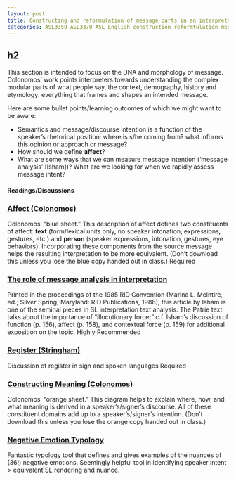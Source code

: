 ```yaml
---
layout: post
title: Constructing and reformulation of message parts in an interpretation
categories: ASL3350 ASL3370 ASL English construction reformtulation message interpretation
---
```


## h2

<p class="lead">This section is intended to focus on the DNA and morphology of message. Colonomos’ work points interpreters towards understanding the complex modular parts of what people say, the context, demography, history and etymology: everything that frames and shapes an intended message.</p>

Here are some bullet points/learning outcomes of which we might want to be aware:
* Semantics and message/discourse intention is a function of the speaker’s rhetorical position: where is s/he coming from? what informs this opinion or approach or message?
* How should we define **affect**?
* What are some ways that we can measure message intention (‘message analysis’ [Isham])? What are we looking for when we rapidly assess message intent?

#### Readings/Discussions

### [Affect (Colonomos)](http://)
Colonomos’ “blue sheet.” This description of affect defines two constituents of affect: **text** (form/lexical units only, no speaker intonation, expressions, gestures, etc.) and **person** (speaker expressions, intonation, gestures, eye behaviors). Incorporating these components from the source message helps the resulting interpretation to be more equivalent. (Don’t download this unless you lose the blue copy handed out in class.) <span class="c-badge c-badge-pill c-badge-danger">Required</span>

### [The role of message analysis in interpretation](http://)
Printed in the proceedings of the 1985 RID Convention (Marina L. McIntire, ed.; Silver Spring, Maryland: RID Publications, 1986), this article by Isham is one of the seminal pieces in SL interpretation text analysis. The Patrie text talks about the importance of “illocutionary force;” c.f. Isham’s discussion of function (p. 156), affect (p. 158), and contextual force (p. 159) for additional exposition on the topic. <span class="c-badge c-badge-pill c-badge-success">Highly Recommended</span>

### [Register (Stringham)](http://)
Discussion of register in sign and spoken languages <span class="c-badge c-badge-pill c-badge-danger">Required</span>

### [Constructing Meaning (Colonomos)](http://)
Colonomos’ “orange sheet.” This diagram helps to explain where, how, and what meaning is derived in a speaker’s/signer’s discourse. All of these constituent domains add up to a speaker’s/signer’s intention. (Don’t download this unless you lose the orange copy handed out in class.)

### [Negative Emotion Typology](http://emotiontypology.com)
Fantastic typology tool that defines and gives examples of the nuances of (36!) negative emotions. Seemingly helpful tool in identifying speaker intent > equivalent SL rendering and nuance.